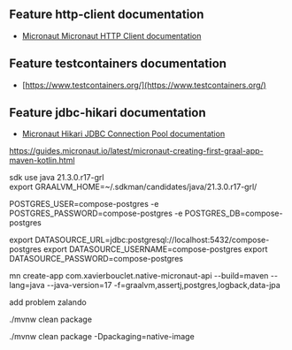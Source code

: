 ## Feature http-client documentation

- [Micronaut Micronaut HTTP Client documentation](https://docs.micronaut.io/latest/guide/index.html#httpClient)

## Feature testcontainers documentation

- [https://www.testcontainers.org/](https://www.testcontainers.org/)

## Feature jdbc-hikari documentation

- [Micronaut Hikari JDBC Connection Pool documentation](https://micronaut-projects.github.io/micronaut-sql/latest/guide/index.html#jdbc)


https://guides.micronaut.io/latest/micronaut-creating-first-graal-app-maven-kotlin.html

sdk use java 21.3.0.r17-grl                                                                                                                                   
export  GRAALVM_HOME=~/.sdkman/candidates/java/21.3.0.r17-grl/

POSTGRES_USER=compose-postgres -e POSTGRES_PASSWORD=compose-postgres -e POSTGRES_DB=compose-postgres

export DATASOURCE_URL=jdbc:postgresql://localhost:5432/compose-postgres
export DATASOURCE_USERNAME=compose-postgres
export DATASOURCE_PASSWORD=compose-postgres

mn create-app com.xavierbouclet.native-micronaut-api --build=maven --lang=java --java-version=17 -f=graalvm,assertj,postgres,logback,data-jpa

 add problem zalando

./mvnw clean package

./mvnw clean package -Dpackaging=native-image